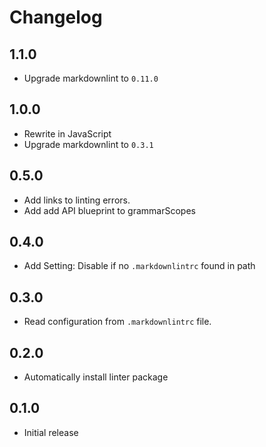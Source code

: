 # Changelog

## 1.1.0
* Upgrade markdownlint to `0.11.0`

## 1.0.0
* Rewrite in JavaScript
* Upgrade markdownlint to `0.3.1`

## 0.5.0
* Add links to linting errors.
* Add add API blueprint to grammarScopes

## 0.4.0
* Add Setting: Disable if no `.markdownlintrc` found in path

## 0.3.0
* Read configuration from `.markdownlintrc` file.

## 0.2.0
* Automatically install linter package

## 0.1.0
* Initial release

